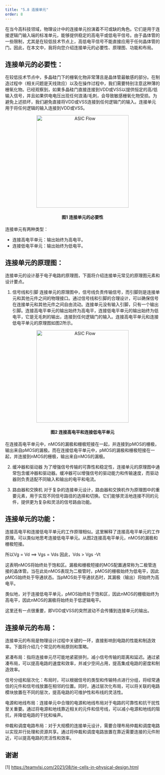 ```yaml
---
title: "5.8 连接单元"
order: 8
---
```


在当今高科技领域，物理设计中的连接单元扮演着不可或缺的角色。它们是用于连接逻辑门输入端的标准单元，能够提供稳定的高电平或低电平信号。由于晶体管的一些限制，尤其是在较低技术节点上，高低电平信号不能直接应用于任何晶体管的门。因此，在本文中，我将向您介绍连接单元的必要性、原理图、功能和布局。

## 连接单元的必要性：

在较低技术节点中，多晶硅门下的栅氧化物非常薄且是晶体管最敏感的部分。在制造过程中（相关问题是天线效应）以及在操作过程中，我们需要特别注意这种薄的栅氧化物。已经观察到，如果多晶硅门直接连接到VDD或VSS以提供恒定的高/低输入信号，并且如果供电电压出现任何浪涌/毛刺，会导致敏感栅氧化物受损。为避免上述损坏，我们避免直接将VDD或VSS连接到任何逻辑门的输入。连接单元用于将任何逻辑的输入连接到VDD或VSS。

<div style="text-align:center;">
  <img src="/res/images/train_eda_5/Tie_cell_need-300x107.png" alt="ASIC Flow" width="300" />
  <h4>图1 连接单元的必要性</h4>
</div>

连接单元有两种类型：

- 连接高电平单元：输出始终为高电平。
- 连接低电平单元：输出始终为低电平。

## 连接单元的原理图：

连接单元的设计基于电子电路的原理图，下面将介绍连接单元常见的原理图元素和设计要点。

1. 信号线和引脚
连接单元的原理图中，信号线负责传输信号，而引脚则是连接单元和其他元件之间的物理接口。通过信号线和引脚的合理设计，可以确保信号在连接单元和其他元件之间自由流动。连接单元没有输入引脚，只有一个输出引脚。连接高电平单元的输出始终为高电平，连接低电平单元的输出始终为低电平，它是无毛刺的输出，连接到任何逻辑门的输入。连接高电平单元和连接低电平单元的原理图如图2所示。

<div style="text-align:center;">
  <img src="/res/images/train_eda_5/tie_cells_schematics-300x151.png" alt="ASIC Flow" width="300" />
  <h4>图2 连接高电平和连接低电平单元</h4>
</div>

在连接高电平单元中，nMOS的漏极和栅极短接在一起，并连接到pMOS的栅极，输出来自pMOS的漏极。而在连接低电平单元中，pMOS的漏极和栅极短接在一起，并连接到nMOS的栅极，输出来自nMOS的漏极。

2. 缓冲器和驱动器
为了增强信号传输的可靠性和稳定性，连接单元的原理图中通常包含缓冲器和驱动器。缓冲器可以增强信号的驱动能力和传输速度，而驱动器则负责适配不同输入和输出的电平和电流。

3. 路由器和交换机
对于复杂的连接单元设计，路由器和交换机作为原理图中的重要元素，用于实现不同信号路径的选择和切换。它们能够灵活地连接不同的元件，提供更为复杂和灵活的信号路由功能。

## 连接单元的功能：

连接高电平和连接低电平单元的工作原理相似。这里解释了连接高电平单元的工作原理。可以类似地思考连接低电平单元。从图2连接高电平单元，nMOS的漏极和栅极短接。

所以Vg = Vd
==> Vgs = Vds
因此，Vds > Vgs -Vt

这表明nMOS将始终处于饱和区。漏极和栅极短接的MOS配置通常称为二极管连接的晶体管。当在此处nMOS表现为二极管时，pMOS的栅极始终为低电平，因此pMOS始终处于导通状态。当pMOS处于导通状态时，其漏极（输出）将始终为高电平。

类似地，对于连接低电平单元，pMOS始终处于饱和区，因此nMOS的栅极始终为高电平，因此nMOS的漏极将始终处于低逻辑电平。

这里还有一点很重要，即VDD或VSS的突然波动不会传播到连接单元的输出。

## 连接单元的布局：

连接单元的布局是物理设计过程中关键的一环，直接影响到电路的性能和制造效率。下面将介绍几个常见的布局原则和策略。

紧凑布局：指将连接单元尽可能地紧密排列，减小信号传输的距离和延迟。通过紧凑布局，可以提高电路的速度和效率，并减少空间占用，提高集成电路的密度和制造效率。

信号分组和层次化：布局时，可以根据信号的类型和传输特点进行分组，将经常通信的元件和信号线放置在相邻的位置。同时，通过层次化布局，可以将关联的电路模块放置在不同的层次，提高电路的可维护性和布线的灵活性。

电源和地线布局：连接单元中合理的电源和地线布局对于电路的可靠性和抗干扰性至关重要。通过将电源和地线靠近相关的元件和信号线，可以减小电源和地线的阻抗，并降低电路的干扰和噪声。

仲裁和调度电路布局：对于大规模的连接单元设计，需要合理布局仲裁和调度电路以实现并行处理和资源共享。通过将仲裁和调度电路放置在靠近需要连接的元件附近，可以提高电路的灵活性和效率。


## 谢谢

[1] https://teamvlsi.com/2021/08/tie-cells-in-physical-design.html